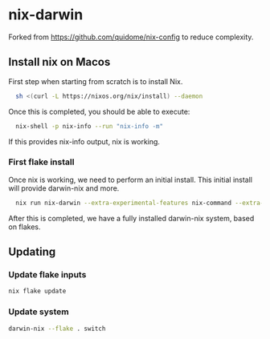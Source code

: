 # nix-darwin

Forked from https://github.com/quidome/nix-config to reduce complexity.

## Install nix on Macos

First step when starting from scratch is to install Nix.

```sh
  sh <(curl -L https://nixos.org/nix/install) --daemon
```

Once this is completed, you should be able to execute:

```sh
  nix-shell -p nix-info --run "nix-info -m"
```

If this provides nix-info output, nix is working.

### First flake install

Once nix is working, we need to perform an initial install. This initial install will provide darwin-nix and more.

```sh
  nix run nix-darwin --extra-experimental-features nix-command --extra-experimental-features flakes -- switch --flake .
```

After this is completed, we have a fully installed darwin-nix system, based on flakes.

## Updating

### Update flake inputs

```sh
nix flake update
```

### Update system

```sh
darwin-nix --flake . switch
```

